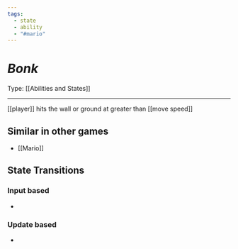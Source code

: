 ```yaml
---
tags:
  - state
  - ability
  - "#mario"
---
```

# _Bonk_

Type: [[Abilities and States]]

----


[[player]] hits the wall or ground at greater than [[move speed]]


## Similar in other games

* [[Mario]]

## State Transitions

### Input based

* 

### Update based

* 